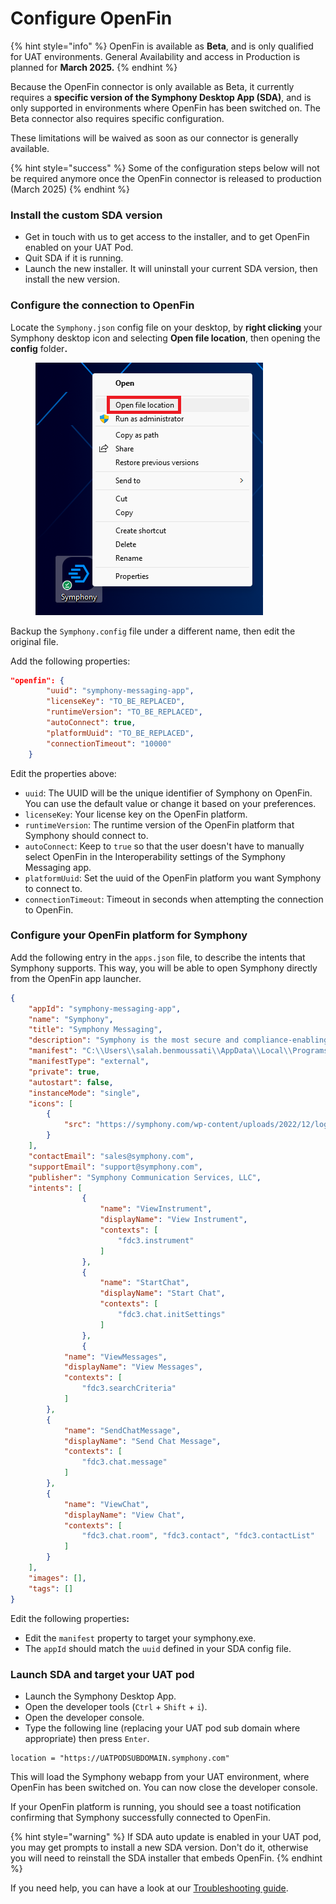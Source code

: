 # Configure OpenFin

{% hint style="info" %}
OpenFin is available as **Beta**, and is only qualified for UAT environments. General Availability and access in Production is planned for **March 2025.**
{% endhint %}

Because the OpenFin connector is only available as Beta, it currently requires a **specific version of the Symphony Desktop App (SDA)**, and is only supported in environments where OpenFin has been switched on. The Beta connector also requires specific configuration.&#x20;

These limitations will be waived as soon as our connector is generally available.&#x20;

{% hint style="success" %}
Some of the configuration steps below will not be required anymore once the OpenFin connector is released to production (March 2025)
{% endhint %}

### Install the custom SDA version

* Get in touch with us to get access to the installer, and to get OpenFin enabled on your UAT Pod.
* Quit SDA if it is running.
* Launch the new installer. It will uninstall your current SDA version, then install the new version.

### Configure the connection to OpenFin

Locate the `Symphony.json` config file on your desktop, by **right clicking** your Symphony desktop icon and selecting **Open file location**, then opening the **config** folde&#x72;**.**

<figure><img src="../../../.gitbook/assets/image (91).png" alt=""><figcaption></figcaption></figure>

Backup the `Symphony.config` file under a different name, then edit the original file.

Add the following properties:&#x20;

```json
"openfin": {
        "uuid": "symphony-messaging-app",
        "licenseKey": "TO_BE_REPLACED",
        "runtimeVersion": "TO_BE_REPLACED",
        "autoConnect": true,
        "platformUuid": "TO_BE_REPLACED",
        "connectionTimeout": "10000"
    }
```

Edit the properties above:

* `uuid`: The UUID will be the unique identifier of Symphony on OpenFin. You can use the default value or change it based on your preferences.
* `licenseKey`: Your license key on the OpenFin platform.
* `runtimeVersion`: The runtime version of the OpenFin platform that Symphony should connect to.
* `autoConnect`: Keep to `true` so that the user doesn't have to manually select OpenFin in the Interoperability settings of the Symphony Messaging app.
* `platformUuid`: Set the uuid of the OpenFin platform you want Symphony to connect to.
* `connectionTimeout`: Timeout in seconds when attempting the connection to OpenFin.&#x20;

### Configure your OpenFin platform for Symphony

Add the following entry in the `apps.json` file, to describe the intents that Symphony supports. This way, you will be able to open Symphony directly from the OpenFin app launcher.

```json
{
	"appId": "symphony-messaging-app",
	"name": "Symphony",
	"title": "Symphony Messaging",
	"description": "Symphony is the most secure and compliance-enabling markets’ infrastructure and technology platform, where solutions are built or integrated to standardize, automate and innovate financial services workflows. It is a vibrant community of over half a million financial professionals with a trusted directory and serves over 1,000 institutions.",
	"manifest": "C:\\Users\\salah.benmoussati\\AppData\\Local\\Programs\\symphony\\Symphony\\Symphony.exe",
	"manifestType": "external",
	"private": true,
	"autostart": false,
	"instanceMode": "single",
	"icons": [
		{
			"src": "https://symphony.com/wp-content/uploads/2022/12/logo-symphony-dark.svg"
		}
	],
	"contactEmail": "sales@symphony.com",
	"supportEmail": "support@symphony.com",
	"publisher": "Symphony Communication Services, LLC",
	"intents": [
                {
                    "name": "ViewInstrument",
                    "displayName": "View Instrument",
                    "contexts": [
                        "fdc3.instrument"
                    ]
                },
                {
                    "name": "StartChat",
                    "displayName": "Start Chat",
                    "contexts": [
                        "fdc3.chat.initSettings"
                    ]
                },
                {
		    "name": "ViewMessages",
		    "displayName": "View Messages",
		    "contexts": [
		        "fdc3.searchCriteria"
		    ]
		},
		{
		    "name": "SendChatMessage",
		    "displayName": "Send Chat Message",
		    "contexts": [
		        "fdc3.chat.message"
		    ]
		},
		{
		    "name": "ViewChat",
		    "displayName": "View Chat",
		    "contexts": [
		        "fdc3.chat.room", "fdc3.contact", "fdc3.contactList"
		    ]
		}
	],
	"images": [],
	"tags": []
}
```

Edit the following propertie&#x73;**:**

* Edit the `manifest` property to target your symphony.exe.
* The `appId` should match the `uuid` defined in your SDA config file.

### Launch SDA and target your UAT pod

* Launch the Symphony Desktop App.
* Open the developer tools (`Ctrl` + `Shift` + `i`).
* Open the developer console.
* Type the following line (replacing your UAT pod sub domain where appropriate) then press `Enter`.

```
location = "https://UATPODSUBDOMAIN.symphony.com"
```

This will load the Symphony webapp from your UAT environment, where OpenFin has been switched on. You can now close the developer console.

If your OpenFin platform is running, you should see a toast notification confirming that Symphony successfully connected to OpenFin.

{% hint style="warning" %}
If SDA auto update is enabled in your UAT pod, you may get prompts to install a new SDA version. Don't do it, otherwise you will need to reinstall the SDA installer that embeds OpenFin.
{% endhint %}

If you need help, you can have a look at our [Troubleshooting guide](troubleshooting.md).
